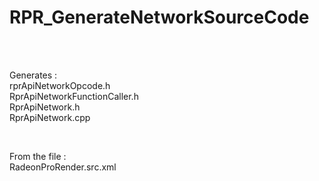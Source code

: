 # RPR_GenerateNetworkSourceCode

<br />
<br />

Generates : <br />
rprApiNetworkOpcode.h <br />
RprApiNetworkFunctionCaller.h <br />
RprApiNetwork.h <br />
RprApiNetwork.cpp <br />

<br />

From the file : <br />
RadeonProRender.src.xml <br />
